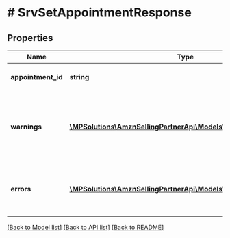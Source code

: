# # SrvSetAppointmentResponse

## Properties

Name | Type | Description | Notes
------------ | ------------- | ------------- | -------------
**appointment_id** | **string** | The appointment identifier. | [optional]
**warnings** | [**\MPSolutions\AmznSellingPartnerApi\Models\Services\SrvWarning[]**](SrvWarning.md) | A list of warnings returned in the sucessful execution response of an API request. | [optional]
**errors** | [**\MPSolutions\AmznSellingPartnerApi\Models\Services\SrvError[]**](SrvError.md) | A list of error responses returned when a request is unsuccessful. | [optional]

[[Back to Model list]](../../README.md#models) [[Back to API list]](../../README.md#endpoints) [[Back to README]](../../README.md)
